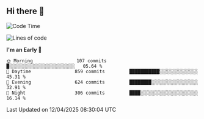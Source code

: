 ## Hi there 👋

<!--
**Wangmerlyn/Wangmerlyn** is a ✨ _special_ ✨ repository because its `README.md` (this file) appears on your GitHub profile.

Here are some ideas to get you started:

- 🔭 I’m currently working on ...
- 🌱 I’m currently learning ...
- 👯 I’m looking to collaborate on ...
- 🤔 I’m looking for help with ...
- 💬 Ask me about ...
- 📫 How to reach me: ...
- 😄 Pronouns: ...
- ⚡ Fun fact: ...
-->
<!--START_SECTION:waka-->
![Code Time](http://img.shields.io/badge/Code%20Time-178%20hrs%2015%20mins-blue)

![Lines of code](https://img.shields.io/badge/From%20Hello%20World%20I%27ve%20Written-9.7%20million%20lines%20of%20code-blue)

**I'm an Early 🐤** 

```text
🌞 Morning                107 commits         █░░░░░░░░░░░░░░░░░░░░░░░░   05.64 % 
🌆 Daytime                859 commits         ███████████░░░░░░░░░░░░░░   45.31 % 
🌃 Evening                624 commits         ████████░░░░░░░░░░░░░░░░░   32.91 % 
🌙 Night                  306 commits         ████░░░░░░░░░░░░░░░░░░░░░   16.14 % 
```



 Last Updated on 12/04/2025 08:30:04 UTC
<!--END_SECTION:waka-->
